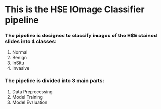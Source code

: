 # This is the H$E IOmage Classifier pipeline
### The pipeline is designed to classify images of the H$E stained slides into 4 classes:
1. Normal
2. Benign
3. InSitu
4. Invasive

### The pipeline is divided into 3 main parts:
1. Data Preprocessing
2. Model Training
3. Model Evaluation


